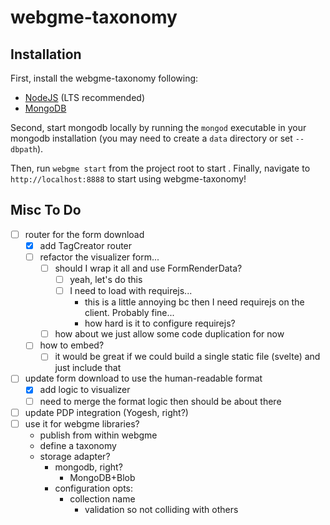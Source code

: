 # webgme-taxonomy
## Installation
First, install the webgme-taxonomy following:
- [NodeJS](https://nodejs.org/en/) (LTS recommended)
- [MongoDB](https://www.mongodb.com/)

Second, start mongodb locally by running the `mongod` executable in your mongodb installation (you may need to create a `data` directory or set `--dbpath`).

Then, run `webgme start` from the project root to start . Finally, navigate to `http://localhost:8888` to start using webgme-taxonomy!

## Misc To Do
- [ ] router for the form download
	- [x] add TagCreator router
	- [ ] refactor the visualizer form...
		- [ ] should I wrap it all and use FormRenderData?
			- [ ] yeah, let's do this
			- [ ] I need to load with requirejs...
				- this is a little annoying bc then I need requirejs on the client. Probably fine...
				- how hard is it to configure requirejs?
		- [ ] how about we just allow some code duplication for now
	- [ ] how to embed?
		- [ ] it would be great if we could build a single static file (svelte) and just include that
- [ ] update form download to use the human-readable format
	- [x] add logic to visualizer
	- [ ] need to merge the format logic then should be about there
- [ ] update PDP integration (Yogesh, right?)
- [ ] use it for webgme libraries?
	- publish from within webgme
	- define a taxonomy
	- storage adapter?
		- mongodb, right?
			- MongoDB+Blob
		- configuration opts:
			- collection name
				- validation so not colliding with others
